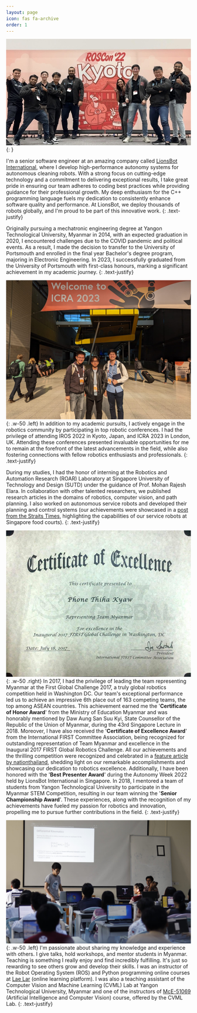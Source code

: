 ```yaml
---
layout: page
icon: fas fa-archive
order: 1
---
```


![Desktop View](/assets/img/about/lb_iros2022.jpg){: }

I'm a senior software engineer at an amazing company called <a href="https://www.lionsbot.com">LionsBot International</a>, where I develop high-performance autonomy systems for autonomous cleaning robots. With a strong focus on cutting-edge technology and a commitment to delivering exceptional results, I take great pride in ensuring our team adheres to coding best practices while providing guidance for their professional growth. My deep enthusiasm for the C++ programming language fuels my dedication to consistently enhance software quality and performance. At LionsBot, we deploy thousands of robots globally, and I'm proud to be part of this innovative work.
{: .text-justify}

Originally pursuing a mechatronic engineering degree at Yangon Technological University, Myanmar in 2014, with an expected graduation in 2020, I encountered challenges due to the COVID pandemic and political events. As a result, I made the decision to transfer to the University of Portsmouth and enrolled in the final year Bachelor's degree program, majoring in Electronic Engineering. In 2023, I successfully graduated from the University of Portsmouth with first-class honours, marking a significant achievement in my academic journey.
{: .text-justify}

![Desktop View](/assets/img/about/lb_icra2023.JPG){: .w-50 .left}
In addition to my academic pursuits, I actively engage in the robotics community by participating in top robotic conferences. I had the privilege of attending IROS 2022 in Kyoto, Japan, and ICRA 2023 in London, UK. Attending these conferences presented invaluable opportunities for me to remain at the forefront of the latest advancements in the field, while also fostering connections with fellow robotics enthusiasts and professionals.
{: .text-justify}

During my studies, I had the honor of interning at the Robotics and Automation Research (ROAR) Laboratory at Singapore University of Technology and Design (SUTD) under the guidance of Prof. Mohan Rajesh Elara. In collaboration with other talented researchers, we published research articles in the domains of robotics, computer vision, and path planning. I also worked on autonomous service robots and developed their planning and control systems (our achievements were showcased in a <a href="https://www.straitstimes.com/singapore/robots-for-cleaning-floors-disinfecting-lift-panels-among-technologies-being-tested-at">post from the Straits Times</a>, highlighting the capabilities of our service robots at Singapore food courts).
{: .text-justify}

![Desktop View](/assets/img/about/first_global_certificate.jpg){: .w-50 .right}
In 2017, I had the privilege of leading the team representing Myanmar at the First Global Challenge 2017, a truly global robotics competition held in Washington DC. Our team's exceptional performance led us to achieve an impressive 6th place out of 163 competing teams, the top among ASEAN countries. This achievement earned me the '**Certificate of Honor Award**' from the Ministry of Education Myanmar and was honorably mentioned by Daw Aung San Suu Kyi, State Counsellor of the Republic of the Union of Myanmar, during the 43rd Singapore Lecture in 2018. Moreover, I have also received the '**Certificate of Excellence Award**' from the International FIRST Committee Association, being recognized for outstanding representation of Team Myanmar and excellence in the Inaugural 2017 FIRST Global Robotics Challenge. All our achievements and the thrilling competition were recognized and celebrated in a <a href="https://www.nationthailand.com/business/30322259">feature article by nationthailand</a>, shedding light on our remarkable accomplishments and showcasing our dedication to robotics excellence. Additionally, I have been honored with the '**Best Presenter Award**' during the Autonomy Week 2022 held by LionsBot International in Singapore. In 2018, I mentored a team of students from Yangon Technological University to participate in the Myanmar STEM Competition, resulting in our team winning the '**Senior Championship Award**'. These experiences, along with the recognition of my achievements have fueled my passion for robotics and innovation, propelling me to pursue further contributions in the field.
{: .text-justify}

![Desktop View](/assets/img/about/talk1.jpg){: .w-50 .left}
I'm passionate about sharing my knowledge and experience with others. I give talks, hold workshops, and mentor students in Myanmar. Teaching is something I really enjoy and find incredibly fulfilling. It's just so rewarding to see others grow and develop their skills. I was an instructor of the Robot Operating System (ROS) and Python programming online courses at <a href="https://laelar.com">Lae Lar</a> (online learning platform). I was also a teaching assistant of the Computer Vision and Machine Learning (CVML) Lab at Yangon Technological University, Myanmar and one of the instructors of <a href="https://ytu-cvlab.github.io/mce-51069/">McE-51069</a>
(Artificial Intelligence and Computer Vision) course, offered by the CVML Lab.
{: .text-justify}